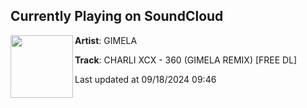 ## Currently Playing on SoundCloud

[<img align="left" width="100" src="https://i1.sndcdn.com/artworks-e0KpcrWkVFF4jIlh-KweKHg-t500x500.jpg">](https://soundcloud.com/gimela/charli-xcx-360-gimela-remix-free-dl)

**Artist**: GIMELA 

**Track**: CHARLI XCX - 360 (GIMELA REMIX) [FREE DL]

Last updated at 09/18/2024 09:46
